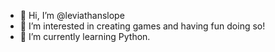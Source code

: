 - 👋 Hi, I’m @leviathanslope
- 👀 I’m interested in creating games and having fun doing so!
- 🌱 I’m currently learning Python.
